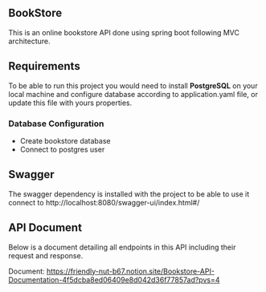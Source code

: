 ## BookStore

This is an online bookstore API done using spring boot following MVC architecture.

## Requirements

To be able to run this project you would need to install **PostgreSQL** on your local machine and configure database according to application.yaml file, or update this file with yours properties.

### Database Configuration
* Create bookstore database
* Connect to postgres user

## Swagger
The swagger dependency is installed with the project to be able to use it connect to http://localhost:8080/swagger-ui/index.html#/

## API Document
Below is a document detailing all endpoints in this API including their request and response.

Document: https://friendly-nut-b67.notion.site/Bookstore-API-Documentation-4f5dcba8ed06409e8d042d36f77857ad?pvs=4 
